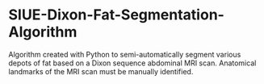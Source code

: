 # SIUE-Dixon-Fat-Segmentation-Algorithm
Algorithm created with Python to semi-automatically segment various depots of fat based on a Dixon sequence abdominal MRI scan. Anatomical landmarks of the MRI scan must be manually identified.
